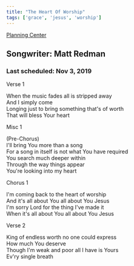 ```yaml
---
title: "The Heart Of Worship"
tags: ['grace', 'jesus', 'worship']
---
```


[Planning Center](https://services.planningcenteronline.com/songs/14061486)

## Songwriter: Matt Redman
### Last scheduled: Nov 3, 2019          

Verse 1  
  
When the music fades all is stripped away  
And I simply come  
Longing just to bring something that's of worth  
That will bless Your heart  
  
Misc 1  
  
(Pre-Chorus)  
I'll bring You more than a song  
For a song in itself is not what You have required  
You search much deeper within  
Through the way things appear  
You're looking into my heart  
  
Chorus 1  
  
I'm coming back to the heart of worship  
And it's all about You all about You Jesus  
I'm sorry Lord for the thing I've made it  
When it's all about You all about You Jesus  
  
Verse 2  
  
King of endless worth no one could express  
How much You deserve  
Though I'm weak and poor all I have is Yours  
Ev'ry single breath

